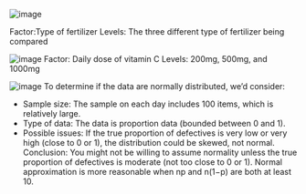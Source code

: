![image](https://github.com/user-attachments/assets/8794d289-dd9e-4418-99d8-d043fb182d67)

  

Factor:Type of fertilizer
Levels: The three different type of fertilizer being compared

![image](https://github.com/user-attachments/assets/bd1874cd-8bf2-4f8c-81d5-2cc967c9d9ac)
Factor: Daily dose of vitamin C
Levels: 200mg, 500mg, and 1000mg

![image](https://github.com/user-attachments/assets/3e94a1f6-31a8-490a-9fbf-0b617d6ec710)
To determine if the data are normally distributed, we’d consider:
* Sample size: The sample on each day includes 100 items, which is relatively large.
* Type of data: The data is proportion data (bounded between 0 and 1).
* Possible issues: If the true proportion of defectives is very low or very high (close to 0 or 1), the distribution could be skewed, not normal.
Conclusion:
You might not be willing to assume normality unless the true proportion of defectives is moderate (not too close to 0 or 1). Normal approximation is more reasonable when np and n(1−p) are both at least 10.



